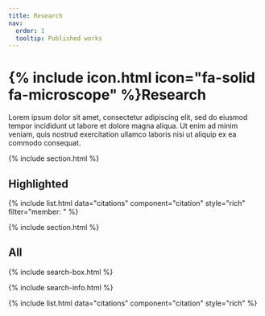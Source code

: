 ```yaml
---
title: Research
nav:
  order: 1
  tooltip: Published works
---
```


# {% include icon.html icon="fa-solid fa-microscope" %}Research

Lorem ipsum dolor sit amet, consectetur adipiscing elit, sed do eiusmod tempor incididunt ut labore et dolore magna aliqua.
Ut enim ad minim veniam, quis nostrud exercitation ullamco laboris nisi ut aliquip ex ea commodo consequat.

{% include section.html %}

## Highlighted

{% include list.html data="citations" component="citation" style="rich" filter="member: " %}

{% include section.html %}

## All

{% include search-box.html %}

{% include search-info.html %}

{% include list.html data="citations" component="citation" style="rich" %}
